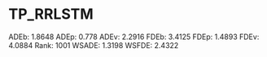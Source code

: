# TP_RRLSTM

ADEb: 1.8648
ADEp: 0.778
ADEv: 2.2916
FDEb: 3.4125
FDEp: 1.4893
FDEv: 4.0884
Rank: 1001
WSADE: 1.3198
WSFDE: 2.4322